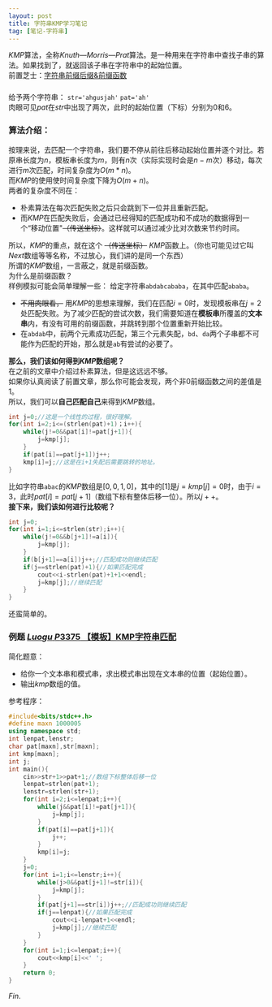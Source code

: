 ```yaml
---
layout: post
title: 字符串KMP学习笔记
tag: [笔记-字符串]
---
```

$KMP$算法，全称$Knuth—Morris—Prat$算法。是一种用来在字符串中查找子串的算法。如果找到了，就返回该子串在字符串中的起始位置。  
前置芝士：[字符串前缀后缀$\&$前缀函数](./kmp0.html) 

### 
给予两个字符串：  ```str='ahgusjah'``` ``pat='ah'``  
肉眼可见$pat$在$str$中出现了两次，此时的起始位置（下标）分别为$0$和$6$。
### 算法介绍：  
按理来说，去匹配一个字符串，我们要不停从前往后移动起始位置并逐个对比。若原串长度为$n$，模板串长度为$m$，则有$n$次（实际实现时会是$n-m$次）移动，每次进行$m$次匹配，时间复杂度为$O(m*n)$。  
而$KMP$的使用使时间复杂度下降为$O(m+n)$。  
两者的复杂度不同在：
* 朴素算法在每次匹配失败之后只会跳到下一位并且重新匹配。
* 而$KMP$在匹配失败后，会通过已经得知的匹配成功和不成功的数据得到一个“移动位置"~~（传送坐标）~~。这样就可以通过减少比对次数来节约时间。

所以，$KMP$的重点，就在这个 ~~（传送坐标）~~ $KMP$函数上。（你也可能见过它叫$Next$数组等等名称，不过放心，我们讲的是同一个东西）  
所谓的$KMP$数组，一言蔽之，就是前缀函数。  
为什么是前缀函数？  
样例模拟可能会简单理解一些：
给定字符串```abdabcababa```，在其中匹配``ababa``。  
*  ~~不用肉眼看，~~ 用$KMP$的思想来理解，我们在匹配$i=0$时，发现模板串在$j=2$处匹配失败。为了减少匹配的尝试次数，我们需要知道在**模板串**所覆盖的**文本串**内，有没有可用的前缀函数，并跳转到那个位置重新开始比较。
* 在``abdab``中，前两个元素成功匹配，第三个元素失配，`bd`、`da`两个子串都不可能作为匹配的开始，那么就是`ab`有尝试的必要了。  

**那么，我们该如何得到$KMP$数组呢？**  
在之前的文章中介绍过朴素算法，但是这远远不够。  
如果你认真阅读了前置文章，那么你可能会发现，两个非$0$前缀函数之间的差值是$1$。  
所以，我们可以**自己匹配自己**来得到$KMP$数组。  
```cpp
int j=0;//这是一个线性的过程，很好理解。
for(int i=2;i<=(strlen(pat)+1)；i++){
    while(j!=0&&pat[i]!=pat[j+1]){
        j=kmp[j];
    }
    if(pat[i]==pat[j+1])j++;
    kmp[i]=j;//这是在i+1失配后需要跳转的地址。
}
```  
比如字符串`abac`的$KMP$数组是$[0,0,1,0]$，其中的$[1]$是$j=kmp[j]=0$时，由于$i=3$，此时$pat[i]=pat[j+1]$（数组下标有整体后移一位）。所以$j++$。  
**接下来，我们该如何进行比较呢？**  
```cpp
int j=0;
for(int i=1;i<=strlen(str);i++){
    while(j!=0&&b[j+1]!=a[i]){
        j=kmp[j];
    }
    if(b[j+1]==a[i])j++;//匹配成功则继续匹配
    if(j==strlen(pat)+1){//如果匹配完成
        cout<<i-strlen(pat)+1+1<<endl;
        j=kmp[j];//继续匹配
    }
}
```
还蛮简单的。  
### 例题 [$Luogu$ $P3375$ 【模板】KMP字符串匹配](https://www.luogu.com.cn/problem/P3375)
简化题意：  
* 给你一个文本串和模式串，求出模式串出现在文本串的位置（起始位置）。  
* 输出$kmp$数组的值。  

参考程序：  
```cpp
#include<bits/stdc++.h>
#define maxn 1000005
using namespace std;
int lenpat,lenstr;
char pat[maxn],str[maxn];
int kmp[maxn];
int j;
int main(){
	cin>>str+1>>pat+1;//数组下标整体后移一位
	lenpat=strlen(pat+1);
	lenstr=strlen(str+1); 
	for(int i=2;i<=lenpat;i++){
		while(j&&pat[i]!=pat[j+1]){
			j=kmp[j];
		}
		if(pat[i]==pat[j+1]){
			j++;
		}
		kmp[i]=j;
	}	
	j=0;
	for(int i=1;i<=lenstr;i++){
	    while(j>0&&pat[j+1]!=str[i]){
	        j=kmp[j];
	    }
	    if(pat[j+1]==str[i])j++;//匹配成功则继续匹配
	    if(j==lenpat){//如果匹配完成
	        cout<<i-lenpat+1<<endl;
	        j=kmp[j];//继续匹配
	    }
	}
	for(int i=1;i<=lenpat;i++){
		cout<<kmp[i]<<' ';
	}
	return 0;
}
```  
$Fin.$